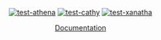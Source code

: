 <div align="center">

[![test-athena](https://github.com/oadpoaw/xetha/actions/workflows/test-athena.yml/badge.svg)](https://github.com/oadpoaw/xetha/actions/workflows/test-athena.yml)
[![test-cathy](https://github.com/oadpoaw/xetha/actions/workflows/test-cathy.yml/badge.svg)](https://github.com/oadpoaw/xetha/actions/workflows/test-cathy.yml)
[![test-xanatha](https://github.com/oadpoaw/xetha/actions/workflows/test-xanatha.yml/badge.svg)](https://github.com/oadpoaw/xetha/actions/workflows/test-xanatha.yml)

[Documentation](docs/README.md)

</div>
